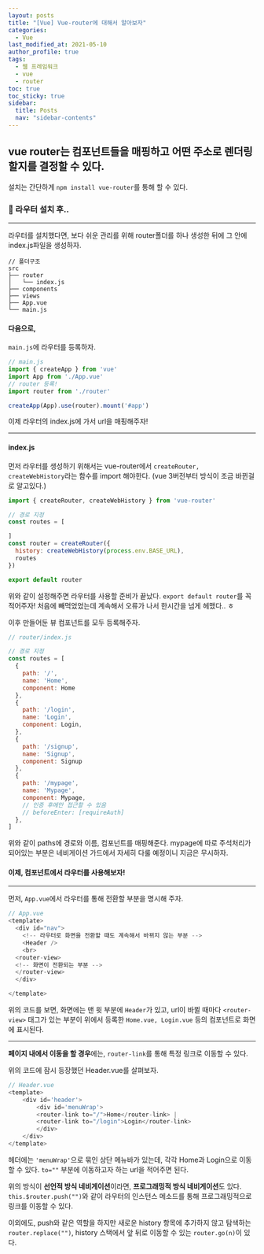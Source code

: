 ```yaml
---
layout: posts
title: "[Vue] Vue-router에 대해서 알아보자"
categories:
  - Vue
last_modified_at: 2021-05-10
author_profile: true
tags:
  - 웹 프레임워크
  - vue
  - router
toc: true
toc_sticky: true
sidebar:
  title: Posts
  nav: "sidebar-contents"
---
```


## vue router는 컴포넌트들을 매핑하고 어떤 주소로 렌더링 할지를 결정할 수 있다.

설치는 간단하게 ```npm install vue-router```를 통해 할 수 있다.


### 🐤 라우터 설치 후..

----

라우터를 설치했다면, 보다 쉬운 관리를 위해 router폴더를 하나 생성한 뒤에 그 안에 index.js파일을 생성하자. 

```
// 폴더구조
src
├── router
│   └── index.js 
├── components
├── views
├── App.vue
└── main.js
```

#### 다음으로,
```main.js```에 라우터를 등록하자. 

```javascript
// main.js
import { createApp } from 'vue'
import App from './App.vue'
// router 등록!
import router from './router'

createApp(App).use(router).mount('#app')
```

이제 라우터의 index.js에 가서 url을 매핑해주자!

-----

#### index.js

먼저 라우터를 생성하기 위해서는 vue-router에서 ```createRouter, createWebHistory```라는 함수를 import 해야한다. (vue 3버전부터 방식이 조금 바뀐걸로 알고있다.) 

```javascript
import { createRouter, createWebHistory } from 'vue-router'

// 경로 지정
const routes = [

]
const router = createRouter({
  history: createWebHistory(process.env.BASE_URL),
  routes
})

export default router
```
위와 같이 설정해주면 라우터를 사용할 준비가 끝났다. ```export default router```를 꼭 적어주자! 처음에 빼먹었었는데 계속해서 오류가 나서 한시간을 넘게 헤맸다.. ㅎ

이후 만들어둔 뷰 컴포넌트를 모두 등록해주자.

```javascript
// router/index.js

// 경로 지정
const routes = [
  {
    path: '/',
    name: 'Home',
    component: Home
  },
  {
    path: '/login',
    name: 'Login',
    component: Login,
  },
  {
    path: '/signup',
    name: 'Signup',
    component: Signup
  },
  {
    path: '/mypage',
    name: 'Mypage',
    component: Mypage,
    // 인증 후에만 접근할 수 있음
    // beforeEnter: [requireAuth]
  },
]
```

위와 같이 paths에 경로와 이름, 컴포넌트를 매핑해준다.
mypage에 따로 주석처리가 되어있는 부분은 네비게이션 가드에서 자세히 다룰 예정이니 지금은 무시하자. 

#### 이제, 컴포넌트에서 라우터를 사용해보자!

----

먼저, ```App.vue```에서 라우터를 통해 전환할 부분을 명시해 주자.

```javascript
// App.vue
<template>
  <div id="nav">
    <!-- 라우터로 화면을 전환할 때도 계속해서 바뀌지 않는 부분 -->
    <Header />
    <br>
  <router-view>
  <!-- 화면이 전환되는 부분 -->
  </router-view>
  </div>

</template>
```

위의 코드를 보면, 화면에는 맨 윗 부분에 ```Header```가 있고, url이 바뀔 때마다 ```<router-view>``` 태그가 있는 부분이 위에서 등록한 ```Home.vue, Login.vue``` 등의 컴포넌트로 화면에 표시된다.

----

**페이지 내에서 이동을 할 경우**에는, ```router-link```를 통해 특정 링크로 이동할 수 있다.

위의 코드에 잠시 등장했던 Header.vue를 살펴보자.
```javascript
// Header.vue
<template>
    <div id='header'> 
        <div id='menuWrap'>
        <router-link to="/">Home</router-link> |
        <router-link to="/login">Login</router-link>
        </div>
    </div>
</template>
```

헤더에는 ```'menuWrap'```으로 묶인 상단 메뉴바가 있는데, 각각 Home과 Login으로 이동할 수 있다. ```to=""``` 부분에 이동하고자 하는 url을 적어주면 된다.

위의 방식이 **선언적 방식 네비게이션**이라면, **프로그래밍적 방식 네비게이션**도 있다. ```this.$router.push("")```와 같이 라우터의 인스턴스 메소드를 통해 프로그래밍적으로 링크를 이동할 수 있다.

이외에도, push와 같은 역할을 하지만 새로운 history 항목에 추가하지 않고 탐색하는 ```router.replace("")```, history 스택에서 앞 뒤로 이동할 수 있는 ```router.go(n)```이 있다.